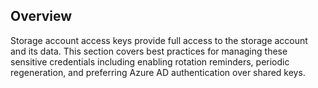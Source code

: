 ## Overview

Storage account access keys provide full access to the storage account and its data. This section covers best practices for managing these sensitive credentials including enabling rotation reminders, periodic regeneration, and preferring Azure AD authentication over shared keys.

